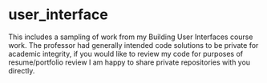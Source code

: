 # user_interface
This includes a sampling of work from my Building User Interfaces course work. The professor had generally intended code solutions to be private for academic integrity, if you would like to review my code for purposes of resume/portfolio review I am happy to share private repositories with you directly. 
